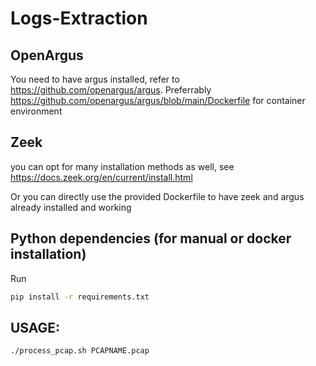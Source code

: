 # Logs-Extraction

## OpenArgus
You need to have argus installed, refer to https://github.com/openargus/argus.
Preferrably https://github.com/openargus/argus/blob/main/Dockerfile for container environment


## Zeek
you can opt for many installation methods as well, see https://docs.zeek.org/en/current/install.html

Or you can directly use the provided Dockerfile to have zeek and argus already installed and working

## Python dependencies (for manual or docker installation)

Run 
```bash
pip install -r requirements.txt
```

## USAGE:
```bash 
./process_pcap.sh PCAPNAME.pcap
```
